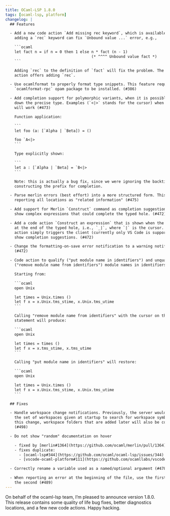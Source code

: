 ```yaml
---
title: OCaml-LSP 1.8.0
tags: [ocaml-lsp, platform]
changelog: |
  ## Features

  - Add a new code action `Add missing rec keyword`, which is available when
    adding a `rec` keyword can fix `Unbound value ...` error, e.g.,

    ```ocaml
    let fact n = if n = 0 then 1 else n * fact (n - 1)
                                      (* ^^^^ Unbound value fact *)
    ```

    Adding `rec` to the definition of `fact` will fix the problem. The new code
    action offers adding `rec`.

  - Use ocamlformat to properly format type snippets. This feature requires the
    `ocamlformat-rpc` opam package to be installed. (#386)

  - Add completion support for polymorphic variants, when it is possible to pin
    down the precise type. Examples (`<|>` stands for the cursor) when completion
    will work (#473)

    Function application:

    ```
    let foo (a: [`Alpha | `Beta]) = ()

    foo `A<|>
    ```

    Type explicitly shown:

    ```
    let a : [`Alpha | `Beta] = `B<|>
    ```

    Note: this is actually a bug fix, since we were ignoring the backtick when
    constructing the prefix for completion.

  - Parse merlin errors (best effort) into a more structured form. This allows
    reporting all locations as "related information" (#475)

  - Add support for Merlin `Construct` command as completion suggestions, i.e.,
    show complex expressions that could complete the typed hole. (#472)

  - Add a code action `Construct an expression` that is shown when the cursor is
    at the end of the typed hole, i.e., `_|`, where `|` is the cursor. The code
    action simply triggers the client (currently only VS Code is supported) to
    show completion suggestions. (#472)

  - Change the formatting-on-save error notification to a warning notification
    (#472)

  - Code action to qualify ("put module name in identifiers") and unqualify
    ("remove module name from identifiers") module names in identifiers (#399)

    Starting from:

    ```ocaml
    open Unix

    let times = Unix.times ()
    let f x = x.Unix.tms_stime, x.Unix.tms_utime
    ```

    Calling "remove module name from identifiers" with the cursor on the open
    statement will produce:

    ```ocaml
    open Unix

    let times = times ()
    let f x = x.tms_stime, x.tms_utime
    ```

    Calling "put module name in identifiers" will restore:

    ```ocaml
    open Unix

    let times = Unix.times ()
    let f x = x.Unix.tms_stime, x.Unix.tms_utime
    ```

  ## Fixes

  - Handle workspace change notifications. Previously, the server would only use
    the set of workspaces given at startup to search for workspace symbols. After
    this change, workspace folders that are added later will also be considered.
    (#498)

  - Do not show "random" documentation on hover

    - fixed by [merlin#1364](https://github.com/ocaml/merlin/pull/1364)
    - fixes duplicate:
      - [ocaml-lsp#344](https://github.com/ocaml/ocaml-lsp/issues/344)
      - [vscode-ocaml-platform#111](https://github.com/ocamllabs/vscode-ocaml-platform/issues/111)

  - Correctly rename a variable used as a named/optional argument (#478)

  - When reporting an error at the beginning of the file, use the first line not
    the second (#489)
---
```


On behalf of the ocaml-lsp team, I’m pleased to announce version 1.8.0. This release contains some quality of life bug fixes, better diagnostics locations, and a few new code actions. Happy hacking.


